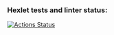 ### Hexlet tests and linter status:
[![Actions Status](https://github.com/Murat72/frontend-project-12/workflows/hexlet-check/badge.svg)](https://github.com/Murat72/frontend-project-12/actions)